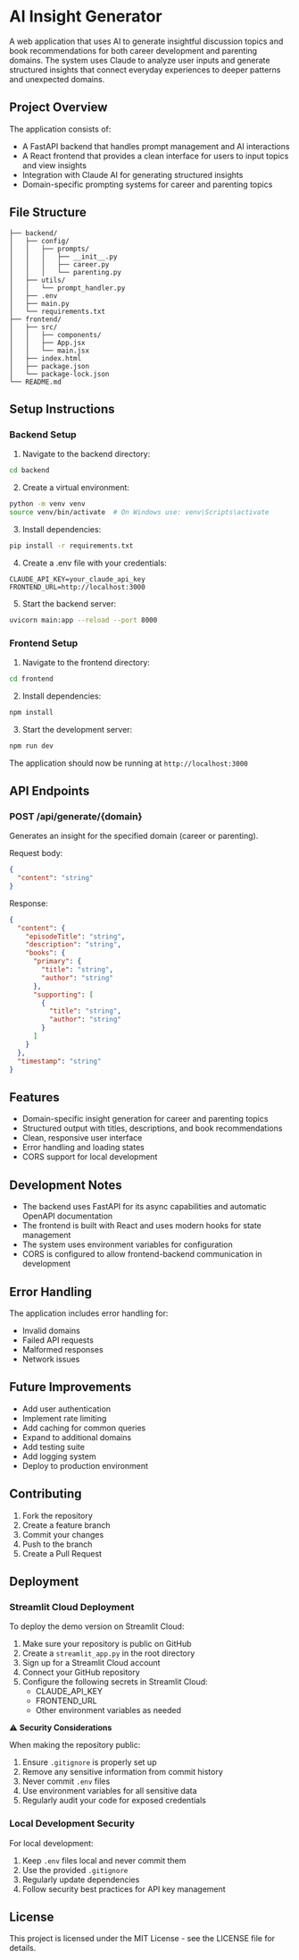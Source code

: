 # AI Insight Generator

A web application that uses AI to generate insightful discussion topics and book recommendations for both career development and parenting domains. The system uses Claude to analyze user inputs and generate structured insights that connect everyday experiences to deeper patterns and unexpected domains.

## Project Overview

The application consists of:
- A FastAPI backend that handles prompt management and AI interactions
- A React frontend that provides a clean interface for users to input topics and view insights
- Integration with Claude AI for generating structured insights
- Domain-specific prompting systems for career and parenting topics

## File Structure

```
├── backend/
│   ├── config/
│   │   ├── prompts/
│   │   │   ├── __init__.py
│   │   │   ├── career.py
│   │   │   └── parenting.py
│   ├── utils/
│   │   └── prompt_handler.py
│   ├── .env
│   ├── main.py
│   └── requirements.txt
├── frontend/
│   ├── src/
│   │   ├── components/
│   │   ├── App.jsx
│   │   └── main.jsx
│   ├── index.html
│   ├── package.json
│   └── package-lock.json
└── README.md
```

## Setup Instructions

### Backend Setup

1. Navigate to the backend directory:
```bash
cd backend
```

2. Create a virtual environment:
```bash
python -m venv venv
source venv/bin/activate  # On Windows use: venv\Scripts\activate
```

3. Install dependencies:
```bash
pip install -r requirements.txt
```

4. Create a .env file with your credentials:
```
CLAUDE_API_KEY=your_claude_api_key
FRONTEND_URL=http://localhost:3000
```

5. Start the backend server:
```bash
uvicorn main:app --reload --port 8000
```

### Frontend Setup

1. Navigate to the frontend directory:
```bash
cd frontend
```

2. Install dependencies:
```bash
npm install
```

3. Start the development server:
```bash
npm run dev
```

The application should now be running at `http://localhost:3000`

## API Endpoints

### POST /api/generate/{domain}

Generates an insight for the specified domain (career or parenting).

Request body:
```json
{
  "content": "string"
}
```

Response:
```json
{
  "content": {
    "episodeTitle": "string",
    "description": "string",
    "books": {
      "primary": {
        "title": "string",
        "author": "string"
      },
      "supporting": [
        {
          "title": "string",
          "author": "string"
        }
      ]
    }
  },
  "timestamp": "string"
}
```

## Features

- Domain-specific insight generation for career and parenting topics
- Structured output with titles, descriptions, and book recommendations
- Clean, responsive user interface
- Error handling and loading states
- CORS support for local development

## Development Notes

- The backend uses FastAPI for its async capabilities and automatic OpenAPI documentation
- The frontend is built with React and uses modern hooks for state management
- The system uses environment variables for configuration
- CORS is configured to allow frontend-backend communication in development

## Error Handling

The application includes error handling for:
- Invalid domains
- Failed API requests
- Malformed responses
- Network issues

## Future Improvements

- Add user authentication
- Implement rate limiting
- Add caching for common queries
- Expand to additional domains
- Add testing suite
- Add logging system
- Deploy to production environment

## Contributing

1. Fork the repository
2. Create a feature branch
3. Commit your changes
4. Push to the branch
5. Create a Pull Request

## Deployment

### Streamlit Cloud Deployment

To deploy the demo version on Streamlit Cloud:

1. Make sure your repository is public on GitHub
2. Create a `streamlit_app.py` in the root directory
3. Sign up for a Streamlit Cloud account
4. Connect your GitHub repository
5. Configure the following secrets in Streamlit Cloud:
   - CLAUDE_API_KEY
   - FRONTEND_URL
   - Other environment variables as needed

⚠️ **Security Considerations**

When making the repository public:
1. Ensure `.gitignore` is properly set up
2. Remove any sensitive information from commit history
3. Never commit `.env` files
4. Use environment variables for all sensitive data
5. Regularly audit your code for exposed credentials

### Local Development Security

For local development:
1. Keep `.env` files local and never commit them
2. Use the provided `.gitignore`
3. Regularly update dependencies
4. Follow security best practices for API key management

## License

This project is licensed under the MIT License - see the LICENSE file for details. 